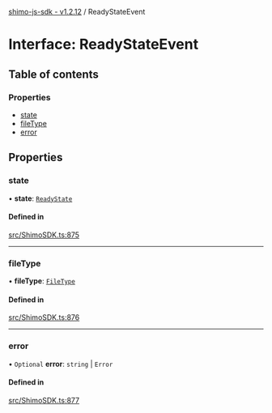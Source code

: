 [shimo-js-sdk - v1.2.12](/README.md) / ReadyStateEvent

# Interface: ReadyStateEvent

## Table of contents

### Properties

- [state](/interfaces/ReadyStateEvent.md#state)
- [fileType](/interfaces/ReadyStateEvent.md#filetype)
- [error](/interfaces/ReadyStateEvent.md#error)

## Properties

### state

• **state**: [`ReadyState`](/enums/ReadyState.md)

#### Defined in

[src/ShimoSDK.ts:875](https://github.com/byte9527/shimo-js-sdk/blob/main/src/ShimoSDK.ts#L875)

___

### fileType

• **fileType**: [`FileType`](/enums/FileType.md)

#### Defined in

[src/ShimoSDK.ts:876](https://github.com/byte9527/shimo-js-sdk/blob/main/src/ShimoSDK.ts#L876)

___

### error

• `Optional` **error**: `string` \| `Error`

#### Defined in

[src/ShimoSDK.ts:877](https://github.com/byte9527/shimo-js-sdk/blob/main/src/ShimoSDK.ts#L877)

